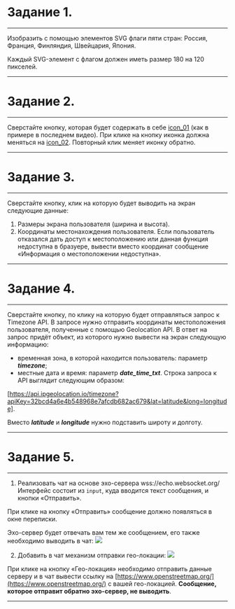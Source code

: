 # Задание 1.

---

Изобразить с помощью элементов SVG флаги пяти стран: Россия, Франция, Финляндия, Швейцария, Япония.

Каждый SVG-элемент с флагом должен иметь размер 180 на 120 пикселей.

---

# Задание 2.

---

Сверстайте кнопку, которая будет содержать в себе [icon_01](https://icons.getbootstrap.com/icons/arrow-down-left-circle/) (как в примере в последнем видео). При клике на кнопку иконка должна меняться на [icon_02](https://icons.getbootstrap.com/icons/arrow-down-left-circle-fill/). Повторный клик меняет иконку обратно.

---

# Задание 3.

---

Сверстайте кнопку, клик на которую будет выводить на экран следующие данные:

1. Размеры экрана пользователя (ширина и высота).
2. Координаты местонахождения пользователя. Если пользователь отказался дать доступ к местоположению или данная функция недоступна в бразуере, вывести вместо координат сообщение «Информация о местоположении недоступна».

---

# Задание 4.

---

Сверстайте кнопку, по клику на которую будет отправляться запрос к Timezone API. В запросе нужно отправить координаты местоположения пользователя, полученные с помощью Geolocation API. В ответ на запрос придёт объект, из которого нужно вывести на экран следующую информацию:

* временная зона, в которой находится пользователь: параметр *__timezone__*;
* местные дата и время: параметр *__date_time_txt__*.
Строка запроса к API выглядит следующим образом:

[https://api.ipgeolocation.io/timezone?apiKey=32bcd4a6e4b548968e7afcdb682ac679&lat=latitude&long=longitude].

Вместо *__latitude__* и *__longitude__* нужно подставить широту и долготу.

---

# Задание 5.

---

1. Реализовать чат на основе эхо-сервера wss://echo.websocket.org/
Интерфейс состоит из `input`, куда вводится текст сообщения, и кнопки «Отправить».

При клике на кнопку «Отправить» сообщение должно появляться в окне переписки.

Эхо-сервер будет отвечать вам тем же сообщением, его также необходимо выводить в чат:
![](https://lms.skillfactory.ru/assets/courseware/v1/8f6c994ffb9a1526f2b678588ddc8ae4/asset-v1:SkillFactory+PHPPRO+2022+type@asset+block/m15_practice1.png)

2. Добавить в чат механизм отправки гео-локации:
![](https://lms.skillfactory.ru/assets/courseware/v1/368e7971c720c3eb6441642afe77b9b8/asset-v1:SkillFactory+PHPPRO+2022+type@asset+block/m15_practice2.png)

При клике на кнопку «Гео-локация» необходимо отправить данные серверу и в чат вывести ссылку на [https://www.openstreetmap.org/](https://www.openstreetmap.org/) с вашей гео-локацией. __Сообщение, которое отправит обратно эхо-сервер, не выводить__.

---
